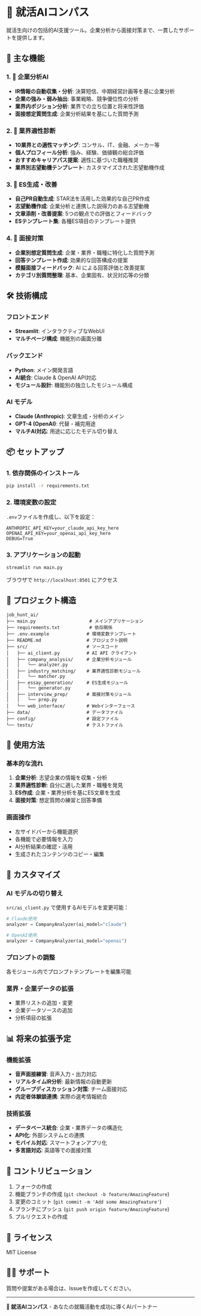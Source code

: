 # 🎯 就活AIコンパス

就活生向けの包括的AI支援ツール。企業分析から面接対策まで、一貫したサポートを提供します。

## 🚀 主な機能

### 1. 🏢 企業分析AI
- **IR情報の自動収集・分析**: 決算短信、中期経営計画等を基に企業分析
- **企業の強み・弱み抽出**: 事業戦略、競争優位性の分析
- **業界内ポジション分析**: 業界での立ち位置と将来性評価
- **面接想定質問生成**: 企業分析結果を基にした質問予測

### 2. 🎯 業界適性診断
- **10業界との適性マッチング**: コンサル、IT、金融、メーカー等
- **個人プロフィール分析**: 強み、経験、価値観の総合評価
- **おすすめキャリアパス提案**: 適性に基づいた職種推奨
- **業界別志望動機テンプレート**: カスタマイズされた志望動機作成

### 3. 📝 ES生成・改善
- **自己PR自動生成**: STAR法を活用した効果的な自己PR作成
- **志望動機作成**: 企業分析と連携した説得力のある志望動機
- **文章添削・改善提案**: 5つの観点での評価とフィードバック
- **ESテンプレート集**: 各種ES項目のテンプレート提供

### 4. 💬 面接対策
- **企業別想定質問生成**: 企業・業界・職種に特化した質問予測
- **回答テンプレート作成**: 効果的な回答構成の提案
- **模擬面接フィードバック**: AI による回答評価と改善提案
- **カテゴリ別質問整理**: 基本、企業固有、状況対応等の分類

## 🛠 技術構成

### フロントエンド
- **Streamlit**: インタラクティブなWebUI
- **マルチページ構成**: 機能別の画面分離

### バックエンド
- **Python**: メイン開発言語
- **AI統合**: Claude & OpenAI API対応
- **モジュール設計**: 機能別の独立したモジュール構成

### AI モデル
- **Claude (Anthropic)**: 文章生成・分析のメイン
- **GPT-4 (OpenAI)**: 代替・補完用途
- **マルチAI対応**: 用途に応じたモデル切り替え

## 📦 セットアップ

### 1. 依存関係のインストール
```bash
pip install -r requirements.txt
```

### 2. 環境変数の設定
`.env`ファイルを作成し、以下を設定：
```
ANTHROPIC_API_KEY=your_claude_api_key_here
OPENAI_API_KEY=your_openai_api_key_here
DEBUG=True
```

### 3. アプリケーションの起動
```bash
streamlit run main.py
```

ブラウザで `http://localhost:8501` にアクセス

## 📁 プロジェクト構造

```
job_hunt_ai/
├── main.py                    # メインアプリケーション
├── requirements.txt           # 依存関係
├── .env.example              # 環境変数テンプレート
├── README.md                 # プロジェクト説明
├── src/                      # ソースコード
│   ├── ai_client.py          # AI API クライアント
│   ├── company_analysis/     # 企業分析モジュール
│   │   └── analyzer.py
│   ├── industry_matching/    # 業界適性診断モジュール
│   │   └── matcher.py
│   ├── essay_generation/     # ES生成モジュール
│   │   └── generator.py
│   ├── interview_prep/       # 面接対策モジュール
│   │   └── prep.py
│   └── web_interface/        # Webインターフェース
├── data/                     # データファイル
├── config/                   # 設定ファイル
└── tests/                    # テストファイル
```

## 🎯 使用方法

### 基本的な流れ
1. **企業分析**: 志望企業の情報を収集・分析
2. **業界適性診断**: 自分に適した業界・職種を発見
3. **ES作成**: 企業・業界分析を基にES文章を生成
4. **面接対策**: 想定質問の練習と回答準備

### 画面操作
- 左サイドバーから機能選択
- 各機能で必要情報を入力
- AI分析結果の確認・活用
- 生成されたコンテンツのコピー・編集

## 🔧 カスタマイズ

### AI モデルの切り替え
`src/ai_client.py` で使用するAIモデルを変更可能：
```python
# Claude使用
analyzer = CompanyAnalyzer(ai_model="claude")

# OpenAI使用
analyzer = CompanyAnalyzer(ai_model="openai")
```

### プロンプトの調整
各モジュール内でプロンプトテンプレートを編集可能

### 業界・企業データの拡張
- 業界リストの追加・変更
- 企業データソースの追加
- 分析項目の拡張

## 📊 将来の拡張予定

### 機能拡張
- **音声面接練習**: 音声入力・出力対応
- **リアルタイムIR分析**: 最新情報の自動更新
- **グループディスカッション対策**: チーム面接対応
- **内定者体験談連携**: 実際の選考情報統合

### 技術拡張  
- **データベース統合**: 企業・業界データの構造化
- **API化**: 外部システムとの連携
- **モバイル対応**: スマートフォンアプリ化
- **多言語対応**: 英語等での面接対策

## 🤝 コントリビューション

1. フォークの作成
2. 機能ブランチの作成 (`git checkout -b feature/AmazingFeature`)
3. 変更のコミット (`git commit -m 'Add some AmazingFeature'`)
4. ブランチにプッシュ (`git push origin feature/AmazingFeature`)
5. プルリクエストの作成

## 📄 ライセンス

MIT License

## 🙋‍♂️ サポート

質問や提案がある場合は、Issueを作成してください。

---

**🎯 就活AIコンパス** - あなたの就職活動を成功に導くAIパートナー